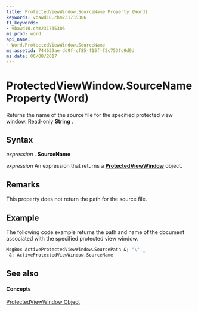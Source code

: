 ```yaml
---
title: ProtectedViewWindow.SourceName Property (Word)
keywords: vbawd10.chm231735306
f1_keywords:
- vbawd10.chm231735306
ms.prod: word
api_name:
- Word.ProtectedViewWindow.SourceName
ms.assetid: 744639ae-dd9f-cf85-f15f-f2c753fc9d9d
ms.date: 06/08/2017
---
```



# ProtectedViewWindow.SourceName Property (Word)

Returns the name of the source file for the specified protected view window. Read-only  **String** .


## Syntax

 _expression_ . **SourceName**

 _expression_ An expression that returns a **[ProtectedViewWindow](protectedviewwindow-object-word.md)** object.


## Remarks

This property does not return the path for the source file.


## Example

The following code example returns the path and name of the document associated with the specified protected view window.


```vb
MsgBox ActiveProtectedViewWindow.SourcePath &; "\" _ 
 &; ActiveProtectedViewWindow.SourceName 

```


## See also


#### Concepts


[ProtectedViewWindow Object](protectedviewwindow-object-word.md)

